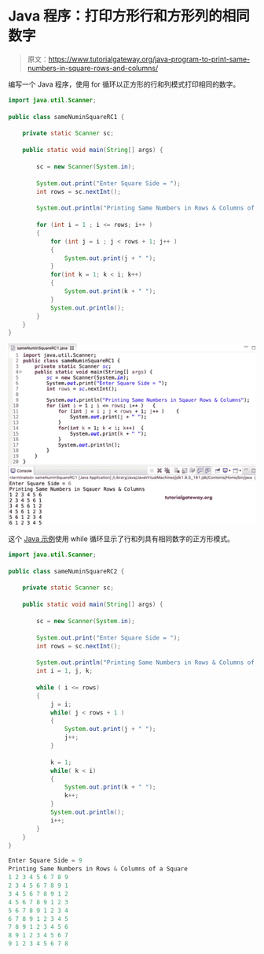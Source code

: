 # Java 程序：打印方形行和方形列的相同数字

> 原文：<https://www.tutorialgateway.org/java-program-to-print-same-numbers-in-square-rows-and-columns/>

编写一个 Java 程序，使用 for 循环以正方形的行和列模式打印相同的数字。

```java
import java.util.Scanner;

public class sameNuminSquareRC1 {

	private static Scanner sc;

	public static void main(String[] args) {

		sc = new Scanner(System.in);	

		System.out.print("Enter Square Side = ");
		int rows = sc.nextInt();

		System.out.println("Printing Same Numbers in Rows & Columns of a Square");

		for (int i = 1 ; i <= rows; i++ ) 
		{
			for (int j = i ; j < rows + 1; j++ ) 	
			{
				System.out.print(j + " ");
			}
			for(int k = 1; k < i; k++)
			{
				System.out.print(k + " ");
			}
			System.out.println();
		}
	}
}
```

![Java Program to Print Same Numbers in Square Rows and Columns](img/3282a4c07156923a7c30e53455d39200.png)

这个 [Java 示例](https://www.tutorialgateway.org/learn-java-programs/)使用 while 循环显示了行和列具有相同数字的正方形模式。

```java
import java.util.Scanner;

public class sameNuminSquareRC2 {

	private static Scanner sc;

	public static void main(String[] args) {

		sc = new Scanner(System.in);	

		System.out.print("Enter Square Side = ");
		int rows = sc.nextInt();

		System.out.println("Printing Same Numbers in Rows & Columns of a Square");
		int i = 1, j, k;

		while ( i <= rows) 
		{
			j = i;
			while( j < rows + 1 ) 	
			{
				System.out.print(j + " ");
				j++;
			}

			k = 1;
			while( k < i)
			{
				System.out.print(k + " ");
				k++;
			}
			System.out.println();
			i++;
		}
	}
}
```

```java
Enter Square Side = 9
Printing Same Numbers in Rows & Columns of a Square
1 2 3 4 5 6 7 8 9 
2 3 4 5 6 7 8 9 1 
3 4 5 6 7 8 9 1 2 
4 5 6 7 8 9 1 2 3 
5 6 7 8 9 1 2 3 4 
6 7 8 9 1 2 3 4 5 
7 8 9 1 2 3 4 5 6 
8 9 1 2 3 4 5 6 7 
9 1 2 3 4 5 6 7 8 
```
